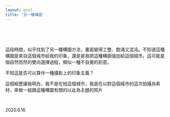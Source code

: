 ```yaml
---
layout: post
title: '另一種構圖'
---
```



  
&nbsp;

&nbsp;

這段時間，似乎找到了另一種構圖方法，畫面變得工整、飽滿又混沌。不知道這種構圖是來自這個城市給我的印象，還是是我把這種構圖強加給這個城市。這可能是個自然而然的雙向選擇過程，類似一種不自覺的刻意。

不知這是否可以算作一種攝影上的印象主義？

這個經歷讓我明白，我不是在拍這個城市，我是在以對這個城市的這次拍攝為素材，來做一組跟這種構圖有關的以此為主題的照片

&nbsp;

2020.6.16